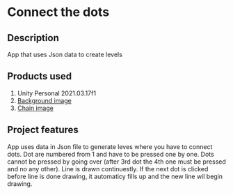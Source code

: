 # Connect the dots

## Description
App that uses Json data to create levels

## Products used
1. Unity Personal 2021.03.17f1
2. [Background image](https://www.shutterstock.com/image-vector/cartoon-game-background-303257369)
3. [Chain image](https://www.psdgraphics.com/3d/seamless-chrome-metal-chain/)

## Project features
App uses data in Json file to generate leves where you have to connect dots. Dot are numbered from 1 and have to be pressed one by one. Dots cannot be pressed by going over (after 3rd dot the 4th one must be pressed and no any other). Line is drawn continuestly. If the next dot is clicked before line is done drawing, it automaticy fills up and the new line wil begin drawing.